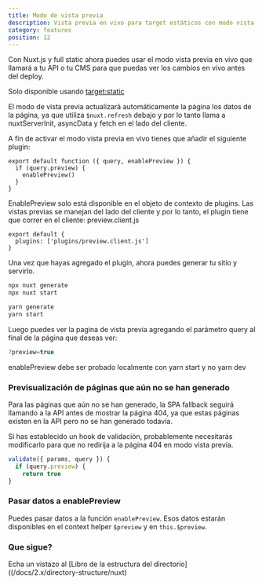 ```yaml
---
title: Modo de vista previa
description: Vista previa en vivo para target estáticos con modo vista previa
category: features
position: 12
---
```


Con Nuxt.js y full static ahora puedes usar el modo vista previa en vivo que llamará a tu API o tu CMS para que puedas ver los cambios en vivo antes del deploy.

<base-alert> Solo disponible usando [target:static](/docs/2.x/features/deployment-targets#static-hosting) </base-alert>

El modo de vista previa actualizará automáticamente la página los datos de la página, ya que utiliza `$nuxt.refresh` debajo y por lo tanto llama a nuxtServerInit, asyncData y fetch en el lado del cliente.

A fin de activar el modo vista previa en vivo tienes que añadir el siguiente plugin:

```js{}[plugins/preview.client.js]
export default function ({ query, enablePreview }) {
  if (query.preview) {
    enablePreview()
  }
}
```

<base-alert>
EnablePreview solo está disponible en el objeto de contexto de plugins. Las vistas previas se manejan del lado del cliente y por lo tanto, el plugin tiene que correr en el cliente: preview.client.js
</base-alert>

```js{}[nuxt.config.js]
export default {
  plugins: ['plugins/preview.client.js']
}
```

Una vez que hayas agregado el plugin, ahora puedes generar tu sitio y servirlo.

<code-group>
<code-block label="npx" active>

```bash
npx nuxt generate
npx nuxt start
```

</code-block>
<code-block label="Yarn" >

```bash
yarn generate
yarn start
```

  </code-block>
</code-group>

Luego puedes ver la pagina de vista previa agregando el parámetro query al final de la página que deseas ver:

```js
?preview=true
```

<base-alert>
enablePreview debe ser probado localmente con yarn start y no yarn
dev
</base-alert>

### Previsualización de páginas que aún no se han generado

Para las páginas que aún no se han generado, la SPA fallback seguirá llamando a la API antes de mostrar la página 404, ya que estas páginas existen en la API pero no se han generado todavía.

Si has establecido un hook de validación, probablemente necesitarás modificarlo para que no redirija a la página 404 en modo vista previa.

```js
validate({ params, query }) {
  if (query.preview) {
    return true
}
```

### Pasar datos a enablePreview

Puedes pasar datos a la función `enablePreview`. Esos datos estarán disponibles en el context helper `$preview` y en `this.$preview`.

### Que sigue?

<base-alert type="next">

Echa un vistazo al [Libro de la estructura del directorio]((/docs/2.x/directory-structure/nuxt)

</base-alert>
